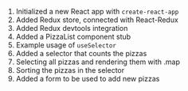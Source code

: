 1. Initialized a new React app with `create-react-app`
2. Added Redux store, connected with React-Redux
3. Added Redux devtools integration
4. Added a PizzaList component stub
5. Example usage of `useSelector`
6. Added a selector that counts the pizzas
7. Selecting all pizzas and rendering them with .map
8. Sorting the pizzas in the selector
9. Added a form to be used to add new pizzas

